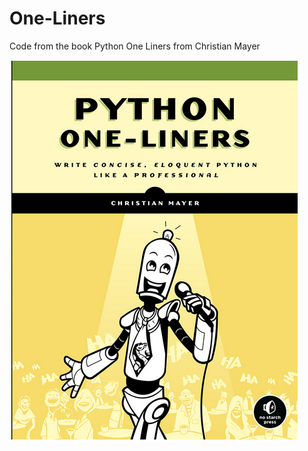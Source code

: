 # One-Liners
Code from the book Python One Liners from Christian Mayer

![](.README_images/Book.png)